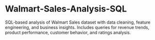 # Walmart-Sales-Analysis-SQL
SQL-based analysis of Walmart Sales dataset with data cleaning, feature engineering, and business insights. Includes queries for revenue trends, product performance, customer behavior, and ratings analysis.
